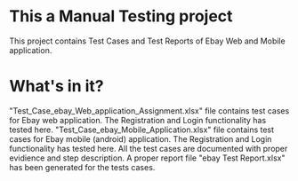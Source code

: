 # This a Manual Testing project
This project contains Test Cases and Test Reports of Ebay Web and Mobile application.

# What's in it?
"Test_Case_ebay_Web_application_Assignment.xlsx" file contains test cases for Ebay web application. The Registration and Login functionality has tested here.
"Test_Case_ebay_Mobile_Application.xlsx" file contains test cases for Ebay mobile (android) application. The Registration and Login functionality has tested here.
All the test cases are documented with proper evidience and step description.
A proper report file "ebay Test Report.xlsx" has been generated for the tests cases.
